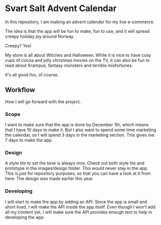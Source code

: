 # Svart Salt Advent Calendar

In this repository, I am making an advent calender for my live e-commerce.

The idea is that the app will be fun to make, fun to use, and it will spread creepy holiday joy around
Norway.

Creepy? Yes!

My store is all about Witches and Halloween. While it is nice to have cosy cups of cocoa and jolly christmas
movies on the TV, it can also be fun to read about Krampus, fantasy monsters and terrible misfortunes.

It's all good fun, of course.

## Workflow

How I will go forward with the project.

### Scope

I want to make sure that the app is done by December 1th, which means that I have 10 days to make it. But I also want to spend some time marketing the calendar, so I will spend 3 days in the marketing section. This gives me 7 days to make the app.

### Design

A style tile to set the tone is always nice. Check out both style tile and prototype in the images/design folder. This would never stay in the app. This is just for repository purposes, so that you can have a look at it from here. The design was made earlier this year.

### Developing

I will start to make the app by adding an API. Since the app is small and short lived, I will make the API inside the app itself. Even though I won't add all my content yet, I will make sure the API provides enough
text to help in developing the app.
